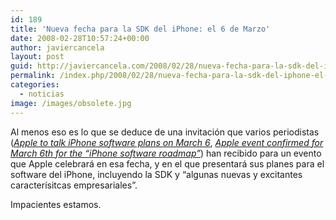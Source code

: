 ```yaml
---
id: 189
title: 'Nueva fecha para la SDK del iPhone: el 6 de Marzo'
date: 2008-02-28T10:57:24+00:00
author: javiercancela
layout: post
guid: http://javiercancela.com/2008/02/28/nueva-fecha-para-la-sdk-del-iphone-el-6-de-marzo/
permalink: /index.php/2008/02/28/nueva-fecha-para-la-sdk-del-iphone-el-6-de-marzo/
categories:
  - noticias
image: /images/obsolete.jpg
---
```

Al menos eso es lo que se deduce de una invitación que varios periodistas ([_Apple to talk iPhone software plans on March 6_](http://www.reuters.com/article/marketsNews/idUKN2745545120080227?rpc=44 "Apple to talk iPhone software plans on March 6"), [_Apple event confirmed for March 6th for the &#8220;iPhone software roadmap&#8221;_](http://www.engadgetmobile.com/2008/02/27/apple-event-confirmed-for-march-6th-for-the-iphone-software-roa/)) han recibido para un evento que Apple celebrará en esa fecha, y en el que presentará sus planes para el software del iPhone, incluyendo la SDK y &#8220;algunas nuevas y excitantes caracterísitcas empresariales&#8221;.

Impacientes estamos.